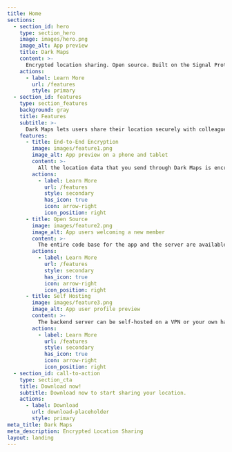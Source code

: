 ```yaml
---
title: Home
sections:
  - section_id: hero
    type: section_hero
    image: images/hero.png
    image_alt: App preview
    title: Dark Maps
    content: >-
      Encrypted location sharing. Open source. Built on the Signal Protocol.
    actions:
      - label: Learn More
        url: /features
        style: primary
  - section_id: features
    type: section_features
    background: gray
    title: Features
    subtitle: >-
      Dark Maps lets users share their location securely with colleagues, friends and family using open source code.
    features:
      - title: End-to-End Encryption
        image: images/feature1.png
        image_alt: App preview on a phone and tablet
        content: >-
          All the location data that you send through Dark Maps is encrypted end-to-end using the 'Signal' protocol.
        actions:
          - label: Learn More
            url: /features
            style: secondary
            has_icon: true
            icon: arrow-right
            icon_position: right
      - title: Open Source
        image: images/feature2.png
        image_alt: App users welcoming a new member
        content: >-
          The entire code base for the app and the server are available to browse, edit and fork on GitHub.
        actions:
          - label: Learn More
            url: /features
            style: secondary
            has_icon: true
            icon: arrow-right
            icon_position: right
      - title: Self Hosting
        image: images/feature3.png
        image_alt: App user profile preview
        content: >-
          The backend server can be self-hosted on a VPN or your own hardware. The app can connect to any backend server of your choosing. Take complete control of your data.
        actions:
          - label: Learn More
            url: /features
            style: secondary
            has_icon: true
            icon: arrow-right
            icon_position: right
  - section_id: call-to-action
    type: section_cta
    title: Download now!
    subtitle: Download now to start sharing your location.
    actions:
      - label: Download
        url: download-placeholder
        style: primary
meta_title: Dark Maps
meta_description: Encrypted Location Sharing
layout: landing
---
```


